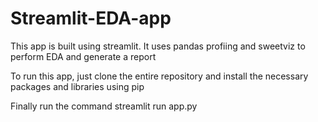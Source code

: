 # Streamlit-EDA-app
This app is built using streamlit. It uses pandas profiing and sweetviz to perform EDA and generate a report 

To run this app, just clone the entire repository and install the necessary packages and libraries using pip

Finally run the command streamlit run app.py
